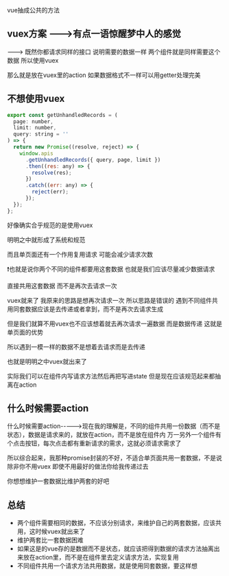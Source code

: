 
vue抽成公共的方法



## vuex方案  --->有点一语惊醒梦中人的感觉
---> 既然你都请求同样的接口 说明需要的数据一样   两个组件就是同样需要这个数据 所以使用vuex

那么就是放在vuex里的action 如果数据格式不一样可以用getter处理完美


## 不想使用vuex

```javascript
export const getUnhandledRecords = (
  page: number,
  limit: number,
  query: string = ''
) => {
  return new Promise((resolve, reject) => {
    window.apis
      .getUnhandledRecords({ query, page, limit })
      .then((res: any) => {
        resolve(res);
      })
      .catch((err: any) => {
        reject(err);
      });
  });
};
```


好像确实合乎规范的是使用vuex

明明之中就形成了系统和规范

而且单页面还有一个作用复用请求 可能会减少请求次数


❗️也就是说你两个不同的组件都要用这套数据  也就是我们应该尽量减少数据请求

直接共用这套数据 而不是再次去请求一次

vuex就来了 我原来的思路是想再次请求一次
所以思路是错误的 遇到不同组件共用同套数据应该是去传递或者拿到，而不是再次去请求生成




但是我们就算不用vuex也不应该想着就去再次请求一遍数据  而是数据传递 这就是单页面的优势


所以遇到一模一样的数据不是想着去请求而是去传递


也就是明明之中vuex就出来了

实际我们可以在组件内写请求方法然后再把写进state
但是现在应该规范起来都抽离在action

## 什么时候需要action
什么时候需要action----->现在我的理解是，不同的组件共用一份数据（而不是状态），数据是请求来的，就放在action，而不是放在组件内
万一另外一个组件有个点击按钮，每次点击都有重新请求的需求，这就必须请求需求了


所以综合起来，我那种promise封装的不好，不适合单页面共用一套数据，不是说除非你不用vuex 即使不用最好的做法你给我传递过去

你想想维护一套数据比维护两套的好吧

## 总结

- 两个组件需要相同的数据，不应该分别请求，来维护自己的两套数据，应该共用，这时候vuex就出来了
- 维护两套比一套数据困难
- 如果这是的vue存的是数据而不是状态，就应该把得到数据的请求方法抽离出来放在action里，而不是在组件里去定义请求方法，实现复用
- 不同组件共用一个请求方法共用数据，就是使用同套数据，要这样想